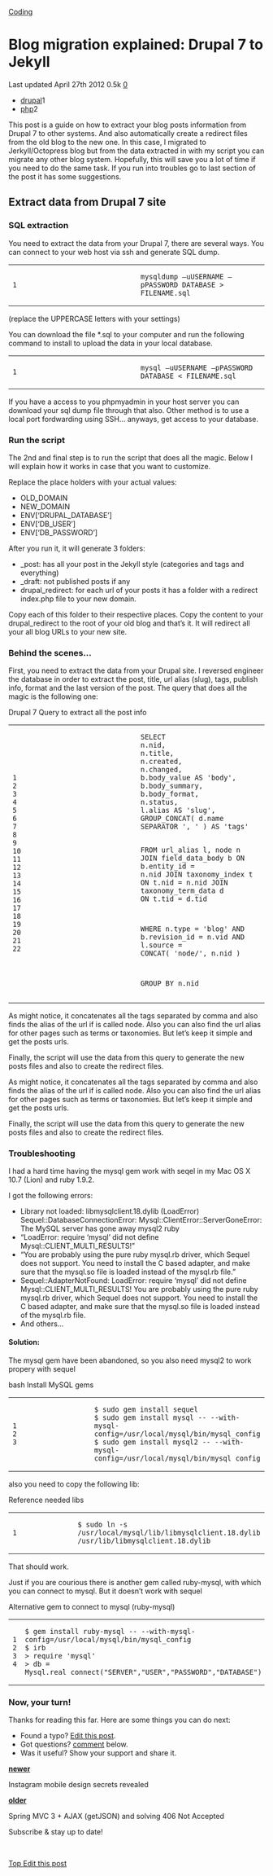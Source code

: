 



<a href="/categories/coding/" class="category-link">Coding</a>

Blog migration explained: Drupal 7 to Jekyll
============================================

<span title="Last time this post was updated"> Last updated April 27th 2012 </span> <span class="m-x-2" title="Pageviews"> 0.5k </span> <span class="m-x-2" title="Click to go to the comments section"> [ <span class="disqus-comment-count" data-disqus-url="https://adrianmejia.com/blog-migration-explained-drupal-7-to-jekyll/">0</span>](#disqus_thread) </span>

-   <a href="/tags/drupal/" class="tag-list-link">drupal</a><span class="tag-list-count">1</span>
-   <a href="/tags/php/" class="tag-list-link">php</a><span class="tag-list-count">2</span>

This post is a guide on how to extract your blog posts information from Drupal 7 to other systems. And also automatically create a redirect files from the old blog to the new one. In this case, I migrated to Jerkyll/Octopress blog but from the data extracted in with my script you can migrate any other blog system. Hopefully, this will save you a lot of time if you need to do the same task. If you run into troubles go to last section of the post it has some suggestions.

<span id="more"></span>

<a href="#Extract-data-from-Drupal-7-site" class="headerlink" title="Extract data from Drupal 7 site"></a>Extract data from Drupal 7 site
-----------------------------------------------------------------------------------------------------------------------------------------

### <a href="#SQL-extraction" class="headerlink" title="SQL extraction"></a>SQL extraction

You need to extract the data from your Drupal 7, there are several ways. You can connect to your web host via ssh and generate SQL dump.

<table><colgroup><col style="width: 50%" /><col style="width: 50%" /></colgroup><tbody><tr class="odd"><td><pre><code>1</code></pre></td><td><pre><code>mysqldump –uUSERNAME –pPASSWORD DATABASE &gt; FILENAME.sql</code></pre></td></tr></tbody></table>

(replace the UPPERCASE letters with your settings)

You can download the file \*.sql to your computer and run the following command to install to upload the data in your local database.

<table><colgroup><col style="width: 50%" /><col style="width: 50%" /></colgroup><tbody><tr class="odd"><td><pre><code>1</code></pre></td><td><pre><code>mysql –uUSERNAME –pPASSWORD DATABASE &lt; FILENAME.sql</code></pre></td></tr></tbody></table>

If you have a access to you phpmyadmin in your host server you can download your sql dump file through that also. Other method is to use a local port fordwarding using SSH… anyways, get access to your database.

### <a href="#Run-the-script" class="headerlink" title="Run the script"></a>Run the script

The 2nd and final step is to run the script that does all the magic. Below I will explain how it works in case that you want to customize.

Replace the place holders with your actual values:

-   OLD\_DOMAIN
-   NEW\_DOMAIN
-   ENV\[‘DRUPAL\_DATABASE’\]
-   ENV\[‘DB\_USER’\]
-   ENV\[‘DB\_PASSWORD’\]

After you run it, it will generate 3 folders:

-   \_post: has all your post in the Jekyll style (categories and tags and everything)
-   \_draft: not published posts if any
-   drupal\_redirect: for each url of your posts it has a folder with a redirect index.php file to your new domain.

Copy each of this folder to their respective places. Copy the content to your drupal\_redirect to the root of your old blog and that’s it. It will redirect all your all blog URLs to your new site.

### <a href="#Behind-the-scenes…" class="headerlink" title="Behind the scenes…"></a>Behind the scenes…

First, you need to extract the data from your Drupal site. I reversed engineer the database in order to extract the post, title, url alias (slug), tags, publish info, format and the last version of the post. The query that does all the magic is the following one:

Drupal 7 Query to extract all the post info

<table><colgroup><col style="width: 50%" /><col style="width: 50%" /></colgroup><tbody><tr class="odd"><td><pre><code>1
2
3
4
5
6
7
8
9
10
11
12
13
14
15
16
17
18
19
20
21
22</code></pre></td><td><pre><code>SELECT
n.nid,
n.title,
n.created,
n.changed,
b.body_value AS &#39;body&#39;,
b.body_summary,
b.body_format,
n.status,
l.alias AS &#39;slug&#39;,
GROUP_CONCAT( d.name SEPARATOR &#39;, &#39; ) AS &#39;tags&#39;

FROM url_alias l, node n
JOIN field_data_body b ON b.entity_id = n.nid
JOIN taxonomy_index t ON t.nid = n.nid
JOIN taxonomy_term_data d ON t.tid = d.tid

WHERE n.type = &#39;blog&#39;
AND b.revision_id = n.vid
AND l.source = CONCAT( &#39;node/&#39;, n.nid )

GROUP BY n.nid</code></pre></td></tr></tbody></table>

As might notice, it concatenates all the tags separated by comma and also finds the alias of the url if is called node. Also you can also find the url alias for other pages such as terms or taxonomies. But let’s keep it simple and get the posts urls.

Finally, the script will use the data from this query to generate the new posts files and also to create the redirect files.

As might notice, it concatenates all the tags separated by comma and also finds the alias of the url if is called node. Also you can also find the url alias for other pages such as terms or taxonomies. But let’s keep it simple and get the posts urls.

Finally, the script will use the data from this query to generate the new posts files and also to create the redirect files.

### <a href="#Troubleshooting" class="headerlink" title="Troubleshooting"></a>Troubleshooting

I had a hard time having the mysql gem work with seqel in my Mac OS X 10.7 (Lion) and ruby 1.9.2.

I got the following errors:

-   Library not loaded: libmysqlclient.18.dylib (LoadError) Sequel::DatabaseConnectionError: Mysql::ClientError::ServerGoneError: The MySQL server has gone away mysql2 ruby
-   “LoadError: require ‘mysql’ did not define Mysql::CLIENT\_MULTI\_RESULTS!”
-   “You are probably using the pure ruby mysql.rb driver, which Sequel does not support. You need to install the C based adapter, and make sure that the mysql.so file is loaded instead of the mysql.rb file.”
-   Sequel::AdapterNotFound: LoadError: require ‘mysql’ did not define Mysql::CLIENT\_MULTI\_RESULTS! You are probably using the pure ruby mysql.rb driver, which Sequel does not support. You need to install the C based adapter, and make sure that the mysql.so file is loaded instead of the mysql.rb file.
-   And others…

#### <a href="#Solution" class="headerlink" title="Solution:"></a>Solution:

The mysql gem have been abandoned, so you also need mysql2 to work propery with sequel

bash Install MySQL gems

<table><colgroup><col style="width: 50%" /><col style="width: 50%" /></colgroup><tbody><tr class="odd"><td><pre><code>1
2
3</code></pre></td><td><pre><code>$ sudo gem install sequel
$ sudo gem install mysql -- --with-mysql-config=/usr/local/mysql/bin/mysql_config
$ sudo gem install mysql2 -- --with-mysql-config=/usr/local/mysql/bin/mysql_config</code></pre></td></tr></tbody></table>

also you need to copy the following lib:

Reference needed libs

<table><colgroup><col style="width: 50%" /><col style="width: 50%" /></colgroup><tbody><tr class="odd"><td><pre><code>1</code></pre></td><td><pre><code>$ sudo ln -s /usr/local/mysql/lib/libmysqlclient.18.dylib /usr/lib/libmysqlclient.18.dylib</code></pre></td></tr></tbody></table>

That should work.

Just if you are courious there is another gem called ruby-mysql, with which you can connect to mysql. But it doesn’t work with sequel

Alternative gem to connect to mysql (ruby-mysql)

<table><colgroup><col style="width: 50%" /><col style="width: 50%" /></colgroup><tbody><tr class="odd"><td><pre><code>1
2
3
4</code></pre></td><td><pre><code>$ gem install ruby-mysql -- --with-mysql-config=/usr/local/mysql/bin/mysql_config
$ irb
&gt; require &#39;mysql&#39;
&gt; db = Mysql.real_connect(&quot;SERVER&quot;,&quot;USER&quot;,&quot;PASSWORD&quot;,&quot;DATABASE&quot;)</code></pre></td></tr></tbody></table>

### Now, your turn!

Thanks for reading this far. Here are some things you can do next:

-   Found a typo? [Edit this post](https://github.com/amejiarosario/amejiarosario.github.io/edit/source/source/_posts/2012-04-27-blog-migration-explained-drupal-7-to-jekyll.markdown).
-   Got questions? [comment](#comments-section) below.
-   Was it useful? Show your support and share it.



<a href="/instagram-mobile-design-secrets-revealed/" class="article-nav-newer"><strong><em></em> newer</strong></a>

Instagram mobile design secrets revealed

<a href="/spring-mvc-3-plus-ajax-getjson-and-solving-406-not-accepted/" class="article-nav-older"><strong>older <em></em></strong></a>

Spring MVC 3 + AJAX (getJSON) and solving 406 Not Accepted

Subscribe & stay up to date!

 









[<span id="back-to-top" title="Go back to the top of this page"> Top </span>](#) <a href="#" class="p-x-3" title="Improve this post"><em></em> Edit this post</a>


